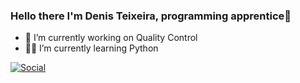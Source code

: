 ### Hello there I'm Denis Teixeira, programming apprentice👋

- 🔭 I’m currently working on Quality Control
- 🧑‍🎓 I’m currently learning Python

[![Social](https://img.shields.io/badge/LinkedIn-0077B5?style=for-the-badge&logo=linkedin&logoColor=white)](https://www.linkedin.com/in/denis-alves-teixeira-b67b99169/)
